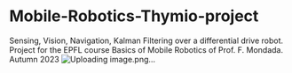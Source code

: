 # Mobile-Robotics-Thymio-project
Sensing, Vision, Navigation, Kalman Filtering over a differential drive robot. Project for the EPFL course Basics of Mobile Robotics of Prof. F. Mondada. Autumn 2023
![Uploading image.png…]()
